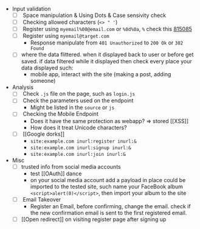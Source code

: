 
- Input validation
	- [ ]  Space manipulation & Using Dots & Case sensivity check
	- [ ]  Checking allowed characters (`<> " '`)
	- [ ]  Register using `myemail%00@email.com` or `%0d%0a`, `%` check this [815085](https://hackerone.com/reports/815085)
	- [ ]  Register using `myemail@target.com`
		- Response manipulate from `401 Unauthorized` to `200 Ok` or `302 Found`
	- [ ] where the data flittered. when it displayed back to user or before get saved. if data filtered while it displayed then check every place your data displayed such:
		- mobile app, interact with the site (making a post, adding someone)
- Analysis
	- [ ]  Check `.js` file on the page, such as `login.js`
	- [ ]  Check the parameters used on the endpoint
		- Might be listed in the `source` or `js`
	- [ ]  Checking the Mobile Endpoint
		- Does it have the same protection as webapp? => stored [[XSS]]
		- How does it treat Unicode characters?
	- [ ]  [[Google dorks]]
		- `site:example.com inurl:register inurl:&`
		- `site:example.com inurl:signup inurl:&`
		- `site:example.com inurl:join inurl:&`
- Misc
	- [ ] trusted info from social media accounts
		- test [[OAuth]] dance
		- on your social media account add a payload in place could be imported to the tested site, such name your FaceBook album `<script>alert(0)</script>`, then import your album to the site
	- [ ]  Email Takeover
		- Register an Email, before confirming, change the email. check if the new confirmation email is sent to the first registered email.
	- [ ] [[Open redirect]] on visiting register page after signing up